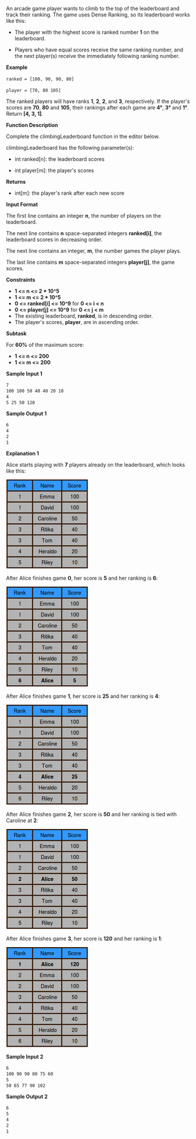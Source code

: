 An arcade game player wants to climb to the top of the leaderboard and track their ranking. The game uses Dense Ranking, so its leaderboard works like this:

- The player with the highest score is ranked number **1** on the leaderboard.

- Players who have equal scores receive the same ranking number, and the next player(s) receive the immediately following ranking number.

**Example**

`ranked = [100, 90, 90, 80]`

`player = [70, 80 105]`

The ranked players will have ranks **1**, **2**, **2**, and **3**, respectively. If the player's scores are **70**, **80** and **105**, their rankings after each game are **4°**, **3°** and **1°**. Return **[4, 3, 1]**.

**Function Description**

Complete the climbingLeaderboard function in the editor below.

climbingLeaderboard has the following parameter(s):

- int ranked[n]: the leaderboard scores

- int player[m]: the player's scores

**Returns**

- int[m]: the player's rank after each new score

**Input Format**

The first line contains an integer **n**, the number of players on the leaderboard.

The next line contains **n** space-separated integers **ranked[i]**, the leaderboard scores in decreasing order.

The next line contains an integer, **m**, the number games the player plays.

The last line contains **m** space-separated integers **player[j]**, the game scores.

**Constraints**

- **1 <= n <= 2 * 10^5**
- **1 <= m <= 2 * 10^5**
- **0 <= ranked[i] <= 10^9** for **0 <= i < n**
- **0 <= player[j] <= 10^9** for **0 <= j < m**
- The existing leaderboard, **ranked**, is in descending order.
- The player's scores, **player**, are in ascending order.

**Subtask**

For **60%** of the maximum score:

- **1 <= n <= 200**
- **1 <= m <= 200**

**Sample Input 1**

```
7
100 100 50 40 40 20 10
4
5 25 50 120
```

**Sample Output 1**

```
6
4
2
1
```

**Explanation 1**

Alice starts playing with **7** players already on the leaderboard, which looks like this:

![Explanation 1](./explanation-1-1.png)

After Alice finishes game **0**, her score is **5** and her ranking is **6**:

![Explanation 2](./explanation-1-2.png)

After Alice finishes game **1**, her score is **25** and her ranking is **4**:

![Explanation 3](./explanation-1-3.png)

After Alice finishes game **2**, her score is **50** and her ranking is tied with Caroline at **2**:

![Explanation 4](./explanation-1-4.png)

After Alice finishes game **3**, her score is **120** and her ranking is **1**:

![Explanation 5](./explanation-1-5.png)

**Sample Input 2**

```
6
100 90 90 80 75 60
5
50 65 77 90 102
```

**Sample Output 2**

```
6
5
4
2
1
```

